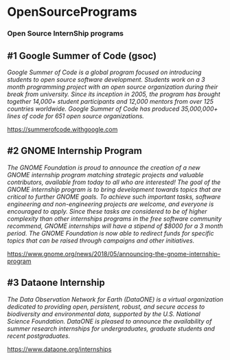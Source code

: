 # OpenSourcePrograms
### Open Source InternShip programs


## **#1 Google Summer of Code (gsoc)**

*Google Summer of Code is a global program focused on introducing students to open source software development. Students work on a 3 month programming project with an open source organization during their break from university.
Since its inception in 2005, the program has brought together 14,000+ student participants and 12,000 mentors from over 125 countries worldwide. Google Summer of Code has produced 35,000,000+ lines of code for 651 open source organizations.*

https://summerofcode.withgoogle.com


## **#2 GNOME Internship Program**


*The GNOME Foundation is proud to announce the creation of a new GNOME internship program matching strategic projects and valuable contributors, available from today to all who are interested!
The goal of the GNOME internship program is to bring development towards topics that are critical to further GNOME goals. To achieve such important tasks, software engineering and non-engineering projects are welcome, and everyone is encouraged to apply. Since these tasks are considered to be of higher complexity than other internships programs in the free software community recommend, GNOME internships will have a stipend of $8000 for a 3 month period. The GNOME Foundation is now able to redirect funds for specific topics that can be raised through campaigns and other initiatives.*

https://www.gnome.org/news/2018/05/announcing-the-gnome-internship-program

## **#3 Dataone Internship**

*The Data Observation Network for Earth (DataONE) is a virtual organization dedicated to providing open, persistent, robust, and secure access to biodiversity and environmental data, supported by the U.S. National Science Foundation. DataONE is pleased to announce the availability of summer research internships for undergraduates, graduate students and recent postgraduates.*

https://www.dataone.org/internships
